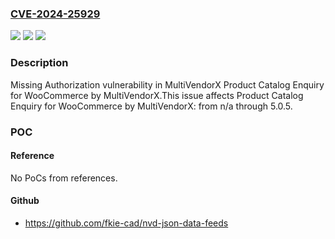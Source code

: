### [CVE-2024-25929](https://cve.mitre.org/cgi-bin/cvename.cgi?name=CVE-2024-25929)
![](https://img.shields.io/static/v1?label=Product&message=Product%20Catalog%20Enquiry%20for%20WooCommerce%20by%20MultiVendorX&color=blue)
![](https://img.shields.io/static/v1?label=Version&message=n%2Fa&color=blue)
![](https://img.shields.io/static/v1?label=Vulnerability&message=CWE-862%20Missing%20Authorization&color=brighgreen)

### Description

Missing Authorization vulnerability in MultiVendorX Product Catalog Enquiry for WooCommerce by MultiVendorX.This issue affects Product Catalog Enquiry for WooCommerce by MultiVendorX: from n/a through 5.0.5.

### POC

#### Reference
No PoCs from references.

#### Github
- https://github.com/fkie-cad/nvd-json-data-feeds

